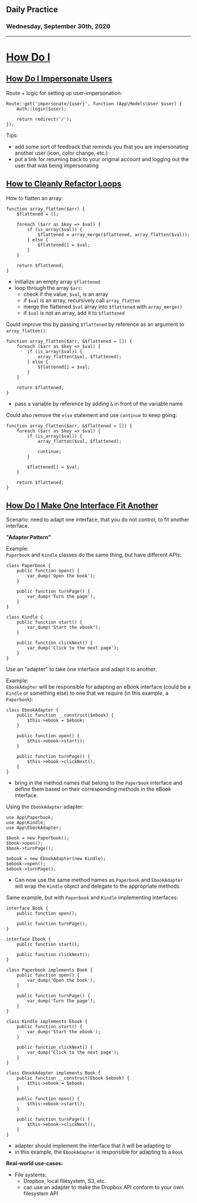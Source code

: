 ## Daily Practice
### Wednesday, September 30th, 2020
---


# [How Do I](https://laracasts.com/series/how-do-i)


## [How Do I Impersonate Users](https://laracasts.com/series/how-do-i/episodes/17)

Route + logic for setting up user-impersonation:
```
Route::get('impersonate/{user}', function (App\Models\User $user) {
    Auth::login($user);

    return redirect('/');
});
```

Tips:  
- add some sort of feedback that reminds you that you are impersonating another user (icon, color change, etc.)
- put a link for returning back to your original account and logging out the user that was being impersonating



## [How to Cleanly Refactor Loops](https://laracasts.com/series/how-do-i/episodes/18)

How to flatten an array:
```
function array_flatten($arr) {
    $flattened = [];

    foreach ($arr as $key => $val) {
        if (is_array($val)) {
            $flattened = array_merge($flattened, array_flatten($val));
        } else {
            $flattened[] = $val;
        }
    }

    return $flattened;
}
```
- initialize an empty array `$flattened`
- loop through the array `$arr`:
   * check if the value, `$val`, is an array
   * if `$val` is an array, recursively call `array_flatten`
   * merge the flattened `$val` array into `$flattened` with `array_merge()`
   * if `$val` is not an array, add it to `$flattened`


Could improve this by passing `$flattened` by reference as an argument to `array_flatten()`:
```
function array_flatten($arr, &$flattened = []) {
    foreach ($arr as $key => $val) {
        if (is_array($val)) {
            array_flatten($val, $flattened);
        } else {
            $flattened[] = $val;
        }
    }

    return $flattened;
}
```
- pass a variable by reference by adding `&` in front of the variable name

Could also remove the `else` statement and use `continue` to keep going:
```
function array_flatten($arr, &$flattened = []) {
    foreach ($arr as $key => $val) {
        if (is_array($val)) {
            array_flatten($val, $flattened);

            continue;
        }
        
        $flattened[] = $val;
    }

    return $flattened;
}
```



## [How Do I Make One Interface Fit Another](https://laracasts.com/series/how-do-i/episodes/19)

Scenario: need to adapt one interface, that you do not control, to fit another interface.  

__"Adapter Pattern"__  

Example:  
`Paperbook` and `Kindle` classes do the same thing, but have different APIs:
```
class Paperbook {
    public function open() {
        var_dump('Open the book');
    }

    public function turnPage() {
        var_dump('Turn the page');
    }
}
```
```
class Kindle {
    public function start() {
        var_dump('Start the ebook');
    }

    public function clickNext() {
        var_dump('Click to the next page');
    }
}
```
Use an "adapter" to take one interface and adapt it to another.  

Example:  
`EbookAdapter` will be responsible for adapting an eBook interface (could be a `Kindle` or something else) to one that we require (in this example, a `Paperbook`):
```
class EbookAdapter {
    public function __construct($ebook) {
        $this->ebook = $ebook;
    }

    public function open() {
        $this->ebook->start();
    }

    public function turnPage() {
        $this->ebook->clickNext();
    }
}
```
- bring in the method names that belong to the `Paperbook` interface and define them based on their corresponding methods in the eBook interface.

Using the `EbookAdapter` adapter:  
```
use App\Paperbook;
use App\Kindle;
use App\EbookAdapter;

$book = new Paperbook();
$book->open();
$book->turnPage();

$ebook = new EbookAdapter(new Kindle);
$ebook->open();
$ebook->turnPage();
```
- Can now use the same method names as `Paperbook` and `EbookAdapter` will wrap the `Kindle` object and delegate to the appropriate methods


Same example, but with `Paperbook` and `Kindle` implementing interfaces:  
```
interface Book {
    public function open();

    public function turnPage();
}
```
```
interface Ebook {
    public function start();

    public function clickNext();
}
```
```
class Paperbook implements Book {
    public function open() {
        var_dump('Open the book');
    }

    public function turnPage() {
        var_dump('Turn the page');
    }
}
```
```
class Kindle implements Ebook {
    public function start() {
        var_dump('Start the ebook');
    }

    public function clickNext() {
        var_dump('Click to the next page');
    }
}
```
```
class EbookAdapter implements Book {
    public function __construct(Ebook $ebook) {
        $this->ebook = $ebook;
    }

    public function open() {
        $this->ebook->start();
    }

    public function turnPage() {
        $this->ebook->clickNext();
    }
}
```
- adapter should implement the interface that it will be adapting to
- in this example, the `EbookAdapter` is responsible for adapting to a `Book`  

__Real-world use-cases:__  
- File systems:
   * Dropbox, local filesystem, S3, etc.
   * can use an adapter to make the Dropbox API conform to your own filesystem API

